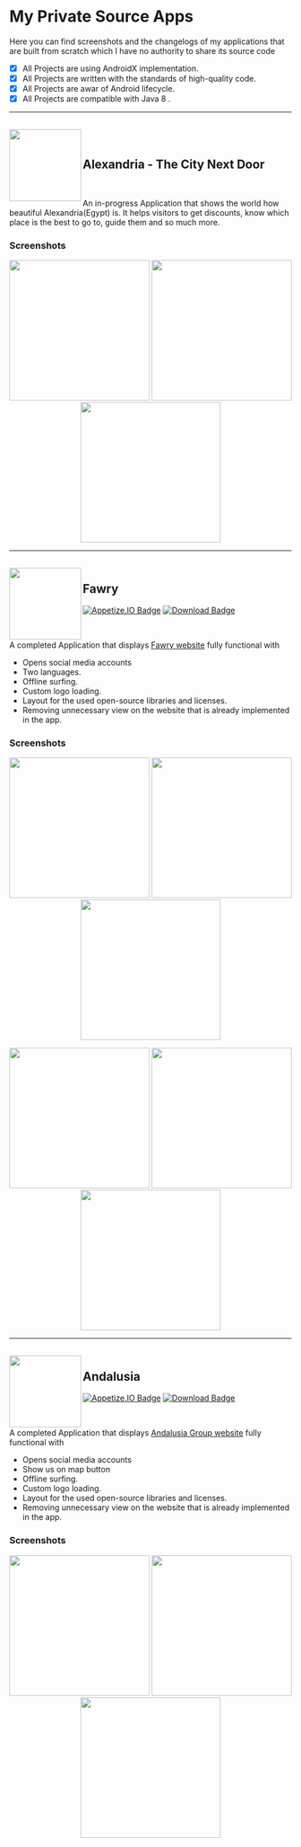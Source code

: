 # My Private Source Apps
Here you can find screenshots and the changelogs of my applications that are built from scratch which I have no authority to share its source code

-  [x]  All Projects are using AndroidX implementation.
-  [x]  All Projects are written with the standards of high-quality code.
-  [x]  All Projects are awar of Android lifecycle.
-  [x]  All Projects are compatible with Java 8 .

---
<h2> <img align="left" src="Icons/Alex.png" width="128" height="128"> 
  <br /><br />Alexandria - The City Next Door </h2>
<br />

An in-progress Application that shows the world how beautiful Alexandria(Egypt) is. It helps visitors to get discounts, know which place is the best to go to, guide them and so much more.

### Screenshots 
<p align="center"> <img src="/screenshots/AlexScreenshot1.png" width="250"> <img src="/screenshots/AlexScreenshot2.png" width="250"> <img src="/screenshots/AlexScreenshot3.png" width="250"> </p>

---
<h2> <img align="left" src="Icons/Fawry.png" width="128" height="128"> 
  <br />Fawry</h2>
  
[![Appetize.IO Badge](http://tiny.cc/q8ca8y)](https://appetize.io/embed/ne6brq77jxmqt5cc593uwn75pc)
[![Download Badge](https://img.shields.io/badge/Download-Apk-orange.svg)](https://github.com/DasserBasyouni/MyPrivateSourceApps/releases/download/v1.0/Fawry.apk)

<br />

A completed Application that displays [Fawry website](https://fawry.com/) fully functional with 
- Opens social media accounts
- Two languages.
- Offline surfing.
- Custom logo loading.
- Layout for the used open-source libraries and licenses.
- Removing unnecessary view on the website that is already implemented in the app.

### Screenshots 
<p align="center"> <img src="/screenshots/FawryScreenshot1.png" width="250"> <img src="/screenshots/FawryScreenshot2.png" width="250"> <img src="/screenshots/FawryScreenshot3.png" width="250"> </p>
<p align="center"> <img src="/screenshots/FawryScreenshot4.png" width="250"> <img src="/screenshots/FawryScreenshot5.png" width="250"> <img src="/screenshots/FawryScreenshot6.png" width="250"> </p>

---
<h2> <img align="left" src="Icons/Andalusia.png" width="128" height="128"> 
  <br />Andalusia</h2>
  
[![Appetize.IO Badge](http://tiny.cc/q8ca8y)](https://appetize.io/embed/ju8ynytz6tn4jngy2arvehby3w)
[![Download Badge](https://img.shields.io/badge/Download-Apk-orange.svg)](https://github.com/DasserBasyouni/MyPrivateSourceApps/releases/download/v1.0/Andalusia.apk)

<br />

A completed Application that displays [Andalusia Group website](http://andalusiagroup.net) fully functional with 
- Opens social media accounts
- Show us on map button
- Offline surfing.
- Custom logo loading.
- Layout for the used open-source libraries and licenses.
- Removing unnecessary view on the website that is already implemented in the app.

### Screenshots 
<p align="center"> <img src="/screenshots/AndalusiaScreenshot1.png" width="250"> <img src="/screenshots/AndalusiaScreenshot2.png" width="250"> <img src="/screenshots/AndalusiaScreenshot3.png" width="250"> </p>
